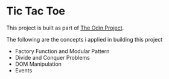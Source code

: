 # Tic Tac Toe

This project is built as part of [The Odin Project](https://www.theodinproject.com/).

The following are the concepts i applied in building this project

* Factory Function and Modular Pattern
* Divide and Conquer Problems
* DOM Manipulation
* Events